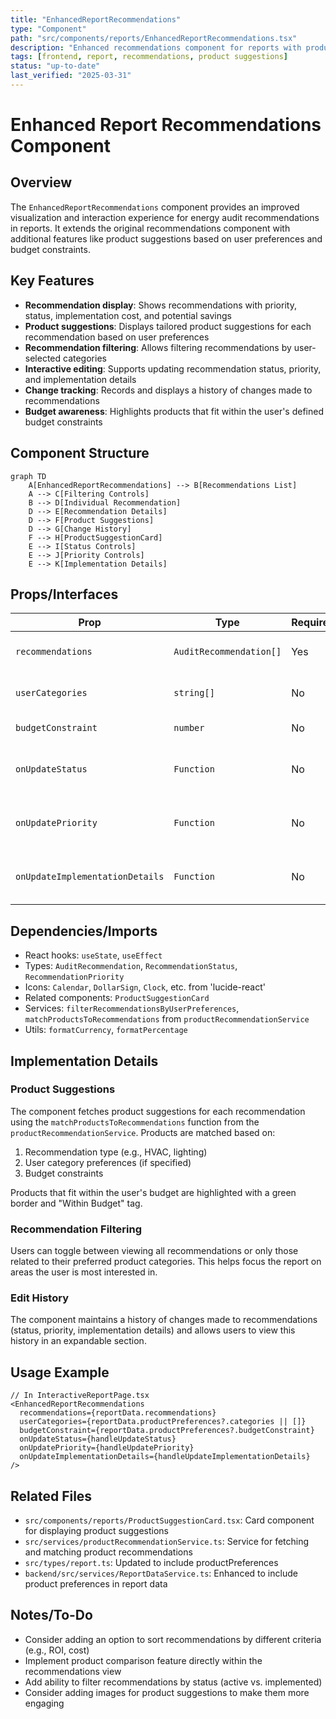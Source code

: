 ```yaml
---
title: "EnhancedReportRecommendations"
type: "Component"
path: "src/components/reports/EnhancedReportRecommendations.tsx"
description: "Enhanced recommendations component for reports with product suggestions"
tags: [frontend, report, recommendations, product suggestions]
status: "up-to-date"
last_verified: "2025-03-31"
---
```


# Enhanced Report Recommendations Component

## Overview

The `EnhancedReportRecommendations` component provides an improved visualization and interaction experience for energy audit recommendations in reports. It extends the original recommendations component with additional features like product suggestions based on user preferences and budget constraints.

## Key Features

- **Recommendation display**: Shows recommendations with priority, status, implementation cost, and potential savings
- **Product suggestions**: Displays tailored product suggestions for each recommendation based on user preferences
- **Recommendation filtering**: Allows filtering recommendations by user-selected categories
- **Interactive editing**: Supports updating recommendation status, priority, and implementation details
- **Change tracking**: Records and displays a history of changes made to recommendations
- **Budget awareness**: Highlights products that fit within the user's defined budget constraints

## Component Structure

```mermaid
graph TD
    A[EnhancedReportRecommendations] --> B[Recommendations List]
    A --> C[Filtering Controls]
    B --> D[Individual Recommendation]
    D --> E[Recommendation Details]
    D --> F[Product Suggestions]
    D --> G[Change History]
    F --> H[ProductSuggestionCard]
    E --> I[Status Controls]
    E --> J[Priority Controls]
    E --> K[Implementation Details]
```

## Props/Interfaces

| Prop | Type | Required | Description |
|------|------|----------|-------------|
| `recommendations` | `AuditRecommendation[]` | Yes | List of recommendations to display |
| `userCategories` | `string[]` | No | User's preferred product categories |
| `budgetConstraint` | `number` | No | User's budget constraint |
| `onUpdateStatus` | `Function` | No | Callback to update recommendation status |
| `onUpdatePriority` | `Function` | No | Callback to update recommendation priority |
| `onUpdateImplementationDetails` | `Function` | No | Callback to update implementation details |

## Dependencies/Imports

- React hooks: `useState`, `useEffect`
- Types: `AuditRecommendation`, `RecommendationStatus`, `RecommendationPriority`
- Icons: `Calendar`, `DollarSign`, `Clock`, etc. from 'lucide-react'
- Related components: `ProductSuggestionCard`
- Services: `filterRecommendationsByUserPreferences`, `matchProductsToRecommendations` from `productRecommendationService`
- Utils: `formatCurrency`, `formatPercentage`

## Implementation Details

### Product Suggestions

The component fetches product suggestions for each recommendation using the `matchProductsToRecommendations` function from the `productRecommendationService`. Products are matched based on:

1. Recommendation type (e.g., HVAC, lighting)
2. User category preferences (if specified)
3. Budget constraints

Products that fit within the user's budget are highlighted with a green border and "Within Budget" tag.

### Recommendation Filtering

Users can toggle between viewing all recommendations or only those related to their preferred product categories. This helps focus the report on areas the user is most interested in.

### Edit History

The component maintains a history of changes made to recommendations (status, priority, implementation details) and allows users to view this history in an expandable section.

## Usage Example

```tsx
// In InteractiveReportPage.tsx
<EnhancedReportRecommendations 
  recommendations={reportData.recommendations}
  userCategories={reportData.productPreferences?.categories || []}
  budgetConstraint={reportData.productPreferences?.budgetConstraint}
  onUpdateStatus={handleUpdateStatus}
  onUpdatePriority={handleUpdatePriority}
  onUpdateImplementationDetails={handleUpdateImplementationDetails}
/>
```

## Related Files

- `src/components/reports/ProductSuggestionCard.tsx`: Card component for displaying product suggestions
- `src/services/productRecommendationService.ts`: Service for fetching and matching product recommendations
- `src/types/report.ts`: Updated to include productPreferences
- `backend/src/services/ReportDataService.ts`: Enhanced to include product preferences in report data

## Notes/To-Do

- Consider adding an option to sort recommendations by different criteria (e.g., ROI, cost)
- Implement product comparison feature directly within the recommendations view
- Add ability to filter recommendations by status (active vs. implemented)
- Consider adding images for product suggestions to make them more engaging
